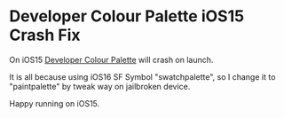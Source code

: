 # Developer Colour Palette iOS15 Crash Fix

On iOS15 [Developer Colour Palette](https://apps.apple.com/us/app/developer-colour-palette/id6447426581) will crash on launch.

It is all because using iOS16 SF Symbol "swatchpalette", so I change it to "paintpalette" by tweak way on jailbroken device.

Happy running on iOS15.